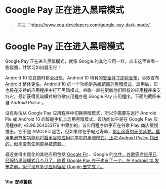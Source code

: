 # Google Pay 正在进入黑暗模式

> 原文：<https://www.xda-developers.com/google-pay-dark-mode/>

# Google Pay 正在进入黑暗模式

Google Pay 正在进入黑暗模式，就像 Google 的其他应用一样。点击这里查看一些截图，并学习如何启用它！

Android 10 现在随时都会出现，Android 10 特有的[安全补丁即将发布](https://www.xda-developers.com/android-q-security-bulletin-september-2019-patches/)，谷歌宣布[Android 整体更名](https://www.xda-developers.com/android-10-android-q-brand-redesign/)。Android 10 的一个功能是[系统范围的黑暗模式](https://www.xda-developers.com/android-q-beta-5-dark-boot-animation/)，启用后，它也将在支持的应用程序中打开黑暗模式。谷歌一直在更新他们所有的应用程序来支持它，最新获得黑暗模式的谷歌应用程序是 Google Pay 应用程序。下面的截图来自 *Android Police* 。

没有办法从 Google Pay 应用程序中切换黑暗模式，所以你需要在运行 Android Pie 或 Android 10 的智能手机上启用黑暗模式。该功能似乎是在 Google Pay 应用程序的 v2.96.264233179 中添加的，该应用程序似乎正在谷歌 Play 商店缓慢推出。它不是 AMOLED 黑色，但如果你在乎电池寿命，[那么这真的无关紧要。启用电池节省功能也将启用谷歌应用程序中的黑暗模式。正如 *Android Police* 指出的，似乎没有任何菜单被遗漏。](https://www.xda-developers.com/amoled-black-vs-gray-dark-mode/)

最近变得主题化的其他应用包括 [Google Fit](https://www.xda-developers.com/google-fit-dark-theme-sleep-charts/) 、Google 的[文件，谷歌等老应用已经保持黑暗模式几个月了。随着 Google Pay 终于也有了一个，在 Android 10 发布之前，似乎没有多少应用留给 Google 去完成了。](https://www.xda-developers.com/files-by-google-dark-theme-media-player/)

* * *

**Via: [安卓警察](https://www.androidpolice.com/2019/08/24/google-pay-2-96-adds-a-dark-mode/)**